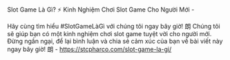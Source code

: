 Slot Game Là Gì? ⚡️ Kinh Nghiệm Chơi Slot Game Cho Người Mới - 

Hãy cùng tìm hiểu #SlotGameLàGì với chúng tôi ngay bây giờ! 朗 Chúng tôi sẽ giúp bạn có một kinh nghiệm chơi slot game tuyệt vời cho người mới. Đừng ngần ngại, để lại bình luận và chia sẻ cảm xúc của bạn về bài viết này ngay bây giờ! 朗 - https://stcpharco.com/slot-game-la-gi/
